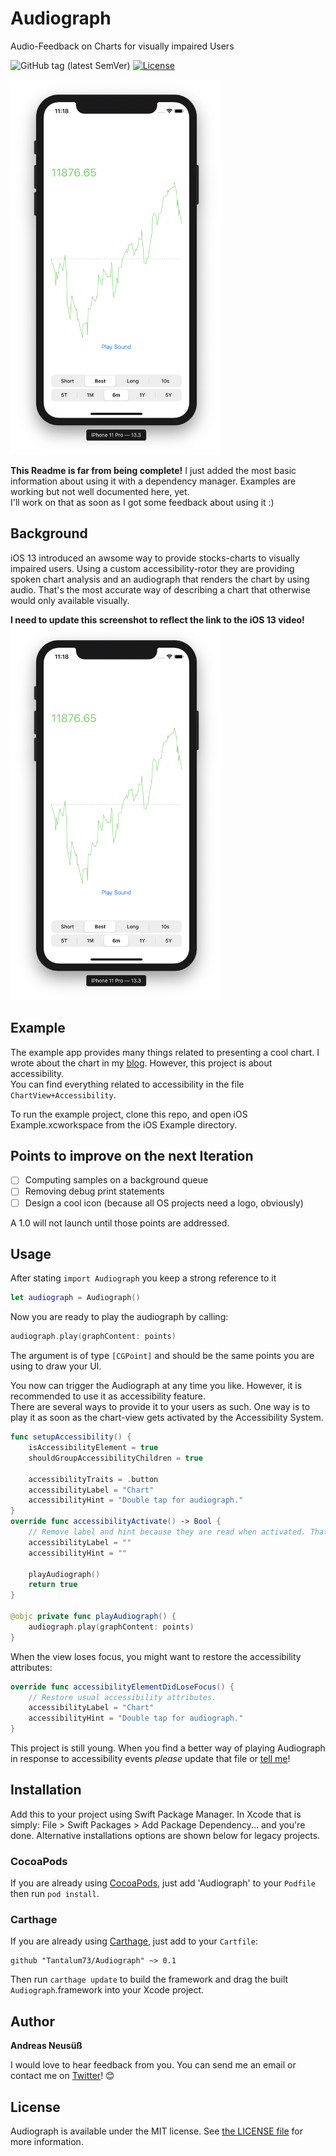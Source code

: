 # Audiograph
Audio-Feedback on Charts for visually impaired Users

![GitHub tag (latest SemVer)](https://img.shields.io/github/v/tag/Tantalum73/Audiograph)
[![License](https://img.shields.io/github/license/Tantalum73/Audiograph)](LICENSE)

<a href="Media/Screenshot.png"><img height=600 src="Media/Screenshot.png" alt="Screenshot" /></a>


**This Readme is far from being complete!** I just added the most basic information about using it with a dependency manager. Examples are working but not well documented here, yet.  
I'll work on that as soon as I got some feedback about using it :)

## Background
iOS 13 introduced an awsome way to provide stocks-charts to visually impaired users. Using a custom accessibility-rotor they are providing spoken chart analysis and an audiograph that renders the chart by using audio. That's the most accurate way of describing a chart that otherwise would only available visually.

**I need to update this screenshot to reflect the link to the iOS 13 video!**
<a href="Media/iOS_13_Audiograph.mp4"><img height=600 src="Media/Screenshot.png" alt="Screenshot" /></a>


## Example
The example app provides many things related to presenting a cool chart. I wrote about the chart in my [blog](https://anerma.de/blog/tear-down-trade-republic-charts). However, this project is about accessibility.  
You can find everything related to accessibility in the file `ChartView+Accessibility`.

To run the example project, clone this repo, and open iOS Example.xcworkspace from the iOS Example directory.

## Points to improve on the next Iteration
* [ ] Computing samples on a background queue
* [ ] Removing debug print statements
* [ ] Design a cool icon (because all OS projects need a logo, obviously)

A 1.0 will not launch until those points are addressed.

## Usage
After stating `import Audiograph` you keep a strong reference to it
```Swift
let audiograph = Audiograph()
```
Now you are ready to play the audiograph by calling:
```swift
audiograph.play(graphContent: points)
```
The argument is of type `[CGPoint]` and should be the same points you are using to draw your UI.

You now can trigger the Audiograph at any time you like. However, it is recommended to use it as accessibility feature.  
There are several ways to provide it to your users as such. One way is to play it as soon as the chart-view gets activated by the Accessibility System.
```swift
func setupAccessibility() {
    isAccessibilityElement = true
    shouldGroupAccessibilityChildren = true

    accessibilityTraits = .button
    accessibilityLabel = "Chart"
    accessibilityHint = "Double tap for audiograph."
}
override func accessibilityActivate() -> Bool {
    // Remove label and hint because they are read when activated. That intefers with audiograph.
    accessibilityLabel = ""
    accessibilityHint = ""

    playAudiograph()
    return true
}

@objc private func playAudiograph() {
    audiograph.play(graphContent: points)
}
```

When the view loses focus, you might want to restore the accessibility attributes:
```swift
override func accessibilityElementDidLoseFocus() {
    // Restore usual accessibility attributes.
    accessibilityLabel = "Chart"
    accessibilityHint = "Double tap for audiograph."
}
```

This project is still young. When you find a better way of playing Audiograph in response to accessibility events *please* update that file or [tell me](https://twitter.com/Klaarname/)!

## Installation

Add this to your project using Swift Package Manager. In Xcode that is simply: File > Swift Packages > Add Package Dependency... and you're done. Alternative installations options are shown below for legacy projects.

### CocoaPods

If you are already using [CocoaPods](http://cocoapods.org), just add 'Audiograph' to your `Podfile` then run `pod install`.

### Carthage

If you are already using [Carthage](https://github.com/Carthage/Carthage), just add to your `Cartfile`:

```ogdl
github "Tantalum73/Audiograph" ~> 0.1
```

Then run `carthage update` to build the framework and drag the built `Audiograph`.framework into your Xcode project.


## Author

**Andreas Neusüß**

I would love to hear feedback from you. You can send me an email or contact me on [Twitter](https://twitter.com/Klaarname/)! 😊


## License

Audiograph is available under the MIT license. See [the LICENSE file](LICENSE) for more information.
